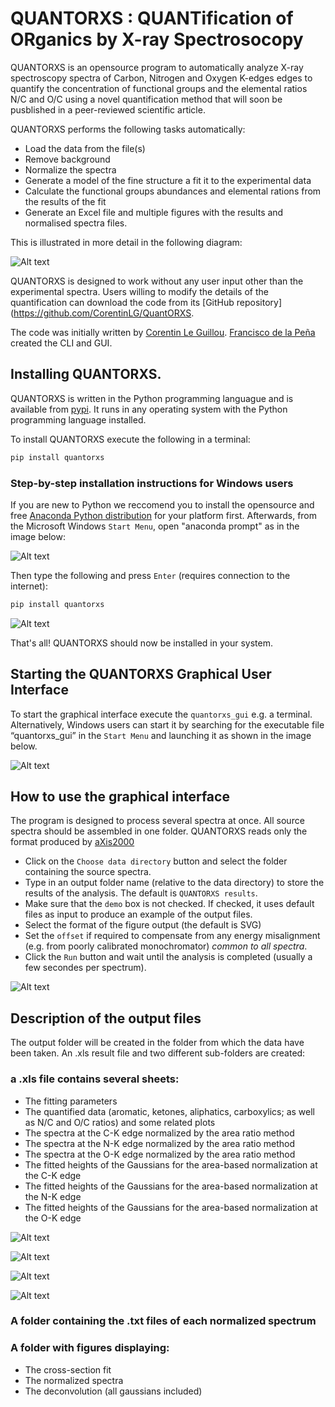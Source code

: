 ﻿# QUANTORXS : QUANTification of ORganics by X-ray Spectrosocopy

QUANTORXS is an opensource program to automatically analyze X-ray spectroscopy spectra of Carbon, Nitrogen and Oxygen K-edges edges to quantify the concentration of functional groups and the elemental ratios N/C and O/C using a novel quantification method that will soon be pusblished in a peer-reviewed scientific article.

QUANTORXS performs the following tasks automatically:

* Load the data from the file(s)
* Remove background
* Normalize the spectra
* Generate a model of the fine structure a fit it to the experimental data
* Calculate the functional groups abundances and elemental rations from the results of the fit
* Generate an Excel file and multiple figures with the results and normalised spectra files.

This is illustrated in more detail in the following diagram:

![Alt text](/Images/Program_sequence.jpg "Sequence of operations performed by the program")

QUANTORXS is designed to work without any user input other than the experimental spectra. Users willing to modify the details of the quantification can download the code from its [GitHub repository](https://github.com/CorentinLG/QuantORXS.

The code was initially written by [Corentin Le Guillou](http://umet.univ-lille1.fr/detailscomplets.php?id=505&lang=fr). [Francisco de la Peña](http://umet.univ-lille1.fr/detailscomplets.php?id=614&lang=fr) created the CLI and GUI.

## Installing QUANTORXS.

QUANTORXS is written in the Python programming languague and is available from [pypi](https://pypi.org/project/quantorxs). It runs in any operating system with the Python programming language installed.

To install QUANTORXS execute the following in a terminal:

```bash
pip install quantorxs
```

### Step-by-step installation instructions for Windows users

If you are new to Python we reccomend you to install the opensource and free [Anaconda Python distribution](https://www.anaconda.com/download/) for your platform first. Afterwards, from the Microsoft Windows ``Start Menu``, open "anaconda prompt" as in the image below:

![Alt text](/Images/Anaconda_prompt.jpg "where to find anaconda prompt")

Then  type the following and press ``Enter`` (requires connection to the internet):

```bash
pip install quantorxs
```

![Alt text](/Images/Install_command_line.jpg "The install command line")

That's all! QUANTORXS should now be installed in your system.


## Starting the QUANTORXS Graphical User Interface

To start the graphical interface execute the ``quantorxs_gui`` e.g. a terminal. Alternatively, Windows users can start it by  searching for the executable file “quantorxs_gui” in the ``Start Menu`` and launching it as shown in the image below.

![Alt text](/Images/Start_quantorxs.jpg "where to find quantorxs")



## How to use the graphical interface

The program is designed to process several spectra at once. All source spectra should be assembled in one folder.
QUANTORXS reads only the format produced by [aXis2000](http://unicorn.mcmaster.ca/aXis2000.html)

* Click on the ``Choose data directory`` button and select the folder containing the source spectra.
* Type in an output folder name (relative to the data directory) to store the results of the analysis. The default is ``QUANTORXS results``.
* Make sure that the ``demo`` box is not checked. If checked, it uses default files as input to produce an example of the output files.
* Select the format of the figure output (the default is SVG)
* Set the ``offset`` if required to compensate from any energy misalignment (e.g. from poorly calibrated monochromator) *common to all spectra*.
* Click the ``Run`` button and wait until the analysis is completed (usually a few secondes per spectrum).

![Alt text](/Images/Quantorxs_gui.jpg "The graphical user interface")

## Description of the output files

The output folder will be created in the folder from which the data have been taken.
An .xls result file and two different sub-folders are created:

### a .xls file contains several sheets:
* The fitting parameters
* The quantified data (aromatic, ketones, aliphatics, carboxylics; as well as N/C and O/C ratios) and some related plots
* The spectra at the C-K edge normalized by the area ratio method
* The spectra at the N-K edge normalized by the area ratio method
* The spectra at the O-K edge normalized by the area ratio method
* The fitted heights of the Gaussians for the area-based normalization at the C-K edge
* The fitted heights of the Gaussians for the area-based normalization at the N-K edge
* The fitted heights of the Gaussians for the area-based normalization at the O-K edge

![Alt text](/Images/excel_Tab1.jpg "Analysis parameters")

![Alt text](/Images/excel_Tab2.jpg "Quantified data")

![Alt text](/Images/excel_Tab3.jpg "normalized spectra")

![Alt text](/Images/excel_Tab4.jpg "fitted gaussians")

### A folder containing the .txt files of each normalized spectrum

### A folder with figures displaying:

* The cross-section fit
* The normalized spectra
* The deconvolution (all gaussians included)
